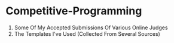 # Competitive-Programming
1. Some Of My Accepted Submissions Of Various Online Judges
2. The Templates I've Used (Collected From Several Sources)
